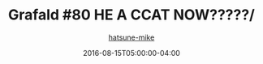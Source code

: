 ---
title: "Grafald #80 HE A CCAT NOW?????/"
type: "image"
date: 2016-08-15T05:00:00-04:00
draft: false
categories:
- blog
- projects
- grafald
image_path: "../img/2016/80.png"
alt_text: ""
is_subpage: true
author: "[hatsune-mike](https://cohost.org/hatsune-mike)"
---
